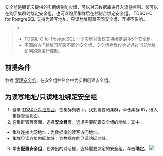 
安全组是腾讯云提供的实例级别防火墙，可以对云数据库进行入流量控制。您可以在购买集群时绑定安全组，也可以购买集群后在控制台绑定安全组。
TDSQL-C for PostgreSQL 支持为读写地址、只读地址配置不同安全组，互相不影响。

>?
>- TDSQL-C for PostgreSQL 一个实例对象仅支持绑定最多5个安全组。
>- 不同的访问地址可配置不同的安全组，安全组拦截仅会对通过当前地址访问的源进行控制。

## 前提条件
参考 [管理安全组](https://cloud.tencent.com/document/product/409/54749)，在安全组控制台中为实例创建安全组。

## 为读写地址/只读地址绑定安全组
1. 登录 [TDSQL-C 控制台](https://console.cloud.tencent.com/cynosdb?dbType=POSTGRESQL)，在集群列表中，找到需要的集群，单击集群 ID，进入集群管理页面。
2. 在集群管理页面，选择**安全组**页，选择需要配置安全组的地址，其中：
 - 集群连接内网地址：为数据库的读写访问地址。
 - 集群只读连接内网地址：为数据库的只读访问地址。
3. 单击**配置安全组**，在弹出的对话框，选择需要绑定的安全组，单击**确定**。 
![](https://main.qcloudimg.com/raw/333ecfae6fae59a86dd5ca6d22bbc43f.png)

